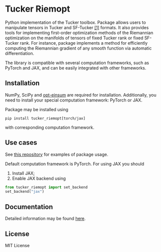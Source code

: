 # Tucker Riemopt

Python implementation of the Tucker toolbox. Package allows users to manipulate
tensors in Tucker and SF-Tucker [[1]]() formats. It also provides tools 
for implementing first-order optimization methods of the Riemannian 
optimization on the manifolds of tensors of fixed Tucker rank or fixed SF-Tucker rank.
For instance, package implements a method for efficiently computing the Riemannian
gradient of any smooth function via automatic differentiation.

The library is compatible with several computation frameworks, such as PyTorch and
JAX, and can be easily integrated with other frameworks.

## Installation
NumPy, SciPy and [opt-einsum](https://pypi.org/project/opt-einsum/)
are required for installation. Additionally, you need to install your special
computation framework: PyTorch or JAX.

Package may be installed using

`pip install tucker_riemopt[torch/jax]`

with corresponding computation framework.

## Use cases
See [this repository](https://github.com/johanDDC/R-TuckER) for examples of package usage.

Default computation framework is PyTorch. For using JAX you should

1. Install JAX;
2. Enable JAX backend using

```python
from tucker_riemopt import set_backend
set_backend("jax")
```

<!-- ## Quick start
See `examples` folder to dive into `tucker_riemopt` basics.

* [backend](https://github.com/johanDDC/tucker_riemopt/blob/master/examples/backend.ipynb) notebook contains a guide, how to use different computational frameworks for both routine operations and computations requires autodiff;
* [eigenvalues](https://github.com/johanDDC/tucker_riemopt/blob/master/examples/eigenvalues.ipynb) notebook contains a basic guide for performing riemannian optimization on manifold of tensors of fixed multilinear rank using this package; -->

[//]: # (## Structure overview)

[//]: # ()
[//]: # (The main classes representing Tucker tensors and Tucker matrices are [`Tucker`]&#40;https://github.com/johanDDC/tucker_riemopt/blob/master/tucker_riemopt/tucker.py&#41; and [`TuckerMatrix`]&#40;https://github.com/johanDDC/tucker_riemopt/blob/master/tucker_riemopt/matrix.py&#41;. )

[//]: # (Also we've implemented [`SparseTucker`]&#40;https://github.com/johanDDC/tucker_riemopt/blob/master/tucker_riemopt/tucker.py&#41; class for sparse representation of Tucker tensor. May be useful for tensor completion task or RecSys.)

## Documentation

Detailed information may be found [here](https://johanddc.github.io/tucker_riemopt/).

## License
MIT License
